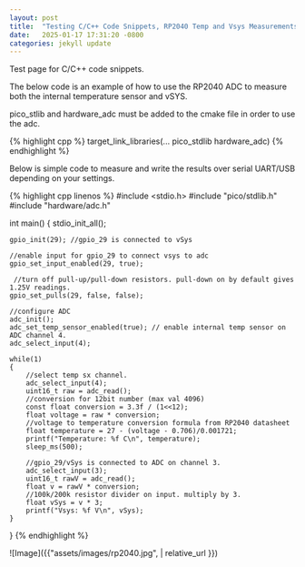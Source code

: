 ```yaml
---
layout: post
title:  "Testing C/C++ Code Snippets, RP2040 Temp and Vsys Measurements"
date:   2025-01-17 17:31:20 -0800
categories: jekyll update
---
```


Test page for C/C++ code snippets.

The below code is an example of how to use the RP2040 ADC to measure both the internal temperature sensor and vSYS.

pico_stlib and hardware_adc must be added to the cmake file in order to use the adc.

{% highlight cpp  %}
target_link_libraries(... pico_stdlib hardware_adc)
{% endhighlight %}

Below is simple code to measure and write the results over serial UART/USB depending on your settings.

{% highlight cpp linenos  %}
#include <stdio.h>
#include "pico/stdlib.h"
#include "hardware/adc.h"

int main()
{
    stdio_init_all();

    gpio_init(29); //gpio_29 is connected to vSys

    //enable input for gpio_29 to connect vsys to adc
    gpio_set_input_enabled(29, true); 

     //turn off pull-up/pull-down resistors. pull-down on by default gives 1.25V readings.
    gpio_set_pulls(29, false, false);

    //configure ADC
    adc_init();
    adc_set_temp_sensor_enabled(true); // enable internal temp sensor on ADC channel 4. 
    adc_select_input(4);

    while(1)
    {
        //select temp sx channel.
        adc_select_input(4); 
        uint16_t raw = adc_read();
        //conversion for 12bit number (max val 4096)
        const float conversion = 3.3f / (1<<12); 
        float voltage = raw * conversion; 
        //voltage to temperature conversion formula from RP2040 datasheet
        float temperature = 27 - (voltage - 0.706)/0.001721; 
        printf("Temperature: %f C\n", temperature);
        sleep_ms(500);

        //gpio_29/vSys is connected to ADC on channel 3.
        adc_select_input(3); 
        uint16_t rawV = adc_read();
        float v = rawV * conversion; 
        //100k/200k resistor divider on input. multiply by 3.
        float vSys = v * 3; 
        printf("Vsys: %f V\n", vSys);
    }
}
{% endhighlight %}

![Image]({{"assets/images/rp2040.jpg",  | relative_url }})